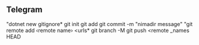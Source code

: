 ## Telegram 
"dotnet new gitignore*
git init
git add
git commit -m "nimadir message"
"git remote add ‹remote name› <urls*
git branch -M <new branch_name>
git push <remote _names HEAD
